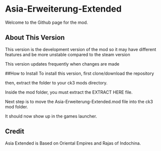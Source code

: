 # Asia-Erweiterung-Extended
Welcome to the Github page for the mod.


## About This Version
This version is the development version of the mod so it may have different features and be more unstable compared to the steam version

This version updates frequently when changes are made

##How to Install
To install this version, first clone/download the repository

then, extract the folder to your ck3 mods directory.

Inside the mod folder, you must extract the EXTRACT HERE file.

Next step is to move the Asia-Erweiterung-Extended.mod file into the ck3 mod folder.

It should now show up in the games launcher.

## Credit
Asia Extended is Based on Oriental Empires and Rajas of Indochina.
